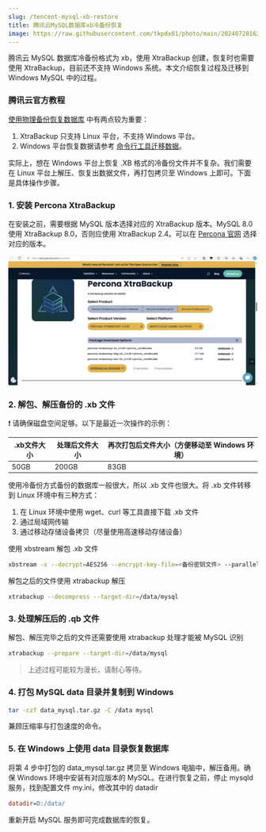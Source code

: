 ```yaml
---
slug: /tencent-mysql-xb-restore
title: 腾讯云MySQL数据库xb冷备份恢复
image: https://raw.githubusercontent.com/tkpdx01/photo/main/202407281625664.png
---
```

腾讯云 MySQL 数据库冷备份格式为 xb，使用 XtraBackup 创建，恢复时也需要使用 XtraBackup，目前还不支持 Windows 系统。本文介绍恢复过程及迁移到 Windows MySQL 中的过程。

<!-- truncate -->

### 腾讯云官方教程

[使用物理备份恢复数据库](https://cloud.tencent.com/document/product/236/33363) 中有两点较为重要：

1. XtraBackup 只支持 Linux 平台，不支持 Windows 平台。
2. Windows 平台恢复数据请参考 [命令行工具迁移数据](https://cloud.tencent.com/document/product/236/8464)。

实际上，想在 Windows 平台上恢复 .XB 格式的冷备份文件并不复杂。我们需要在 Linux 平台上解压、恢复出数据文件，再打包拷贝至 Windows 上即可。下面是具体操作步骤。

### 1. 安装 Percona XtraBackup

在安装之前，需要根据 MySQL 版本选择对应的 XtraBackup 版本。MySQL 8.0 使用 XtraBackup 8.0，否则应使用 XtraBackup 2.4。可以在 [Percona 官网](https://www.percona.com/downloads) 选择对应的版本。

![1722154548733](image/xb数据库恢复/1722154548733.png)

### 2. 解包、解压备份的 .xb 文件

❗ 请确保磁盘空间足够。以下是最近一次操作的示例：

| .xb文件大小 | 处理后文件大小 | 再次打包后文件大小（方便移动至 Windows 环境） |
| ----------- | -------------- | --------------------------------------------- |
| 50GB        | 200GB          | 83GB                                          |

使用冷备份方式备份的数据库一般很大，所以 .xb 文件也很大。将 .xb 文件转移到 Linux 环境中有三种方式：

1. 在 Linux 环境中使用 wget、curl 等工具直接下载 .xb 文件
2. 通过局域网传输
3. 通过移动存储设备拷贝（尽量使用高速移动存储设备）

使用 xbstream 解包 .xb 文件
```bash
xbstream -x --decrypt=AES256 --encrypt-key-file=<备份密钥文件> --parallel=2 -C /data/mysql < /data/test.xb
```
解包之后的文件使用 xtrabackup 解压
```bash
xtrabackup --decompress --target-dir=/data/mysql
```

### 3. 处理解压后的 .qb 文件

解包、解压完毕之后的文件还需要使用 xtrabackup 处理才能被 MySQL 识别
```bash
xtrabackup --prepare --target-dir=/data/mysql
```

> 上述过程可能较为漫长，请耐心等待。

### 4. 打包 MySQL data 目录并复制到 Windows
```bash
tar -czf data_mysql.tar.gz -C /data mysql
```
兼顾压缩率与打包速度的命令。

### 5. 在 Windows 上使用 data 目录恢复数据库

将第 4 步中打包的 data_mysql.tar.gz 拷贝至 Windows 电脑中，解压备用。确保 Windows 环境中安装有对应版本的 MySQL。在进行恢复之前，停止 mysqld 服务，找到配置文件 my.ini，修改其中的 datadir
```ini
datadir=D:/data/
```
重新开启 MySQL 服务即可完成数据库的恢复。
